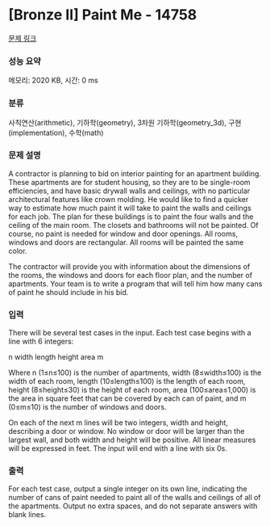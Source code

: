 # [Bronze II] Paint Me - 14758 

[문제 링크](https://www.acmicpc.net/problem/14758) 

### 성능 요약

메모리: 2020 KB, 시간: 0 ms

### 분류

사칙연산(arithmetic), 기하학(geometry), 3차원 기하학(geometry_3d), 구현(implementation), 수학(math)

### 문제 설명

<p>A contractor is planning to bid on interior painting for an apartment building. These apartments are for student housing, so they are to be single-room efficiencies, and have basic drywall walls and ceilings, with no particular architectural features like crown molding. He would like to find a quicker way to estimate how much paint it will take to paint the walls and ceilings for each job. The plan for these buildings is to paint the four walls and the ceiling of the main room. The closets and bathrooms will not be painted. Of course, no paint is needed for window and door openings. All rooms, windows and doors are rectangular. All rooms will be painted the same color.</p>

<p>The contractor will provide you with information about the dimensions of the rooms, the windows and doors for each floor plan, and the number of apartments. Your team is to write a program that will tell him how many cans of paint he should include in his bid.</p>

### 입력 

 <p>There will be several test cases in the input. Each test case begins with a line with 6 integers:</p>

<p>n width length height area m</p>

<p>Where n (1≤n≤100) is the number of apartments, width (8≤width≤100) is the width of each room, length (10≤length≤100) is the length of each room, height (8≤height≤30) is the height of each room, area (100≤area≤1,000) is the area in square feet that can be covered by each can of paint, and m (0≤m≤10) is the number of windows and doors.</p>

<p>On each of the next m lines will be two integers, width and height, describing a door or window. No window or door will be larger than the largest wall, and both width and height will be positive. All linear measures will be expressed in feet. The input will end with a line with six 0s.</p>

<p> </p>

### 출력 

 <p>For each test case, output a single integer on its own line, indicating the number of cans of paint needed to paint all of the walls and ceilings of all of the apartments. Output no extra spaces, and do not separate answers with blank lines.</p>

